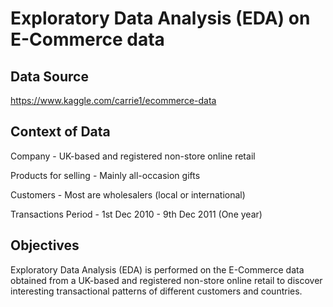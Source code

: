 # Exploratory Data Analysis (EDA) on E-Commerce data
## Data Source
https://www.kaggle.com/carrie1/ecommerce-data

## Context of Data
Company - UK-based and registered non-store online retail

Products for selling - Mainly all-occasion gifts

Customers - Most are wholesalers (local or international)

Transactions Period - 1st Dec 2010 - 9th Dec 2011 (One year)
## Objectives
Exploratory Data Analysis (EDA) is performed on the E-Commerce data obtained from a UK-based and registered non-store online retail to discover interesting transactional patterns of different customers and countries.


